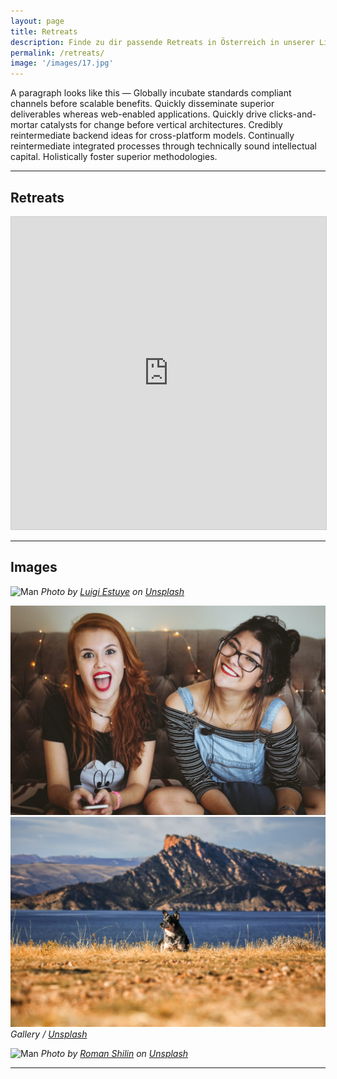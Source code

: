 ```yaml
---
layout: page
title: Retreats
description: Finde zu dir passende Retreats in Österreich in unserer Liste anbei.
permalink: /retreats/
image: '/images/17.jpg'
---
```


A paragraph looks like this — Globally incubate standards compliant channels before scalable benefits. Quickly disseminate superior deliverables whereas web-enabled applications. Quickly drive clicks-and-mortar catalysts for change before vertical architectures. Credibly reintermediate backend ideas for cross-platform models. Continually reintermediate integrated processes through technically sound intellectual capital. Holistically foster superior methodologies.

***

## Retreats

<p><iframe class="airtable-embed" src="https://airtable.com/embed/shrRB7D8VAyRaCt0E?backgroundColor=blue&layout=card" frameborder="0" onmousewheel="" width="100%" style="background: transparent; border: 1px solid #ccc; height: 500px"></iframe></p>

***

## Images

![Man]({{site.baseurl}}/images/21.jpg#wide)
*Photo by [Luigi Estuye](https://unsplash.com/photos/HVK4t3leM1I) on [Unsplash](https://unsplash.com/)*

<div class="gallery-box">
  <div class="gallery">
    <img src="/images/02-2.jpg" loading="lazy">
    <img src="/images/03-2.jpg" loading="lazy">
  </div>
  <em>Gallery / <a href="https://unsplash.com/" target="_blank">Unsplash</a></em>
</div>

![Man]({{site.baseurl}}/images/01-2.jpg)
*Photo by [Roman Shilin](https://unsplash.com/photos/Eg8_37ws7F0) on [Unsplash](https://unsplash.com/)*

***
